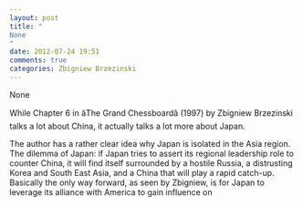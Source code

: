 ```yaml
---
layout: post
title: "
None
"
date: 2012-07-24 19:51
comments: true
categories: Zbigniew Brzezinski
---
```


None


While Chapter 6 in âThe Grand Chessboardâ (1997) by Zbigniew Brzezinski talks a lot about China, it actually talks a  lot more about Japan.


The author has a rather clear idea why Japan is isolated in the Asia region. The dilemma of Japan: if Japan tries to assert its regional leadership role to counter China, it will find itself surrounded by a hostile Russia, a distrusting Korea and South East Asia, and  a China that will play a rapid catch-up. Basically the only way forward, as seen by Zbigniew, is for Japan to leverage its alliance with America to gain influence on 

